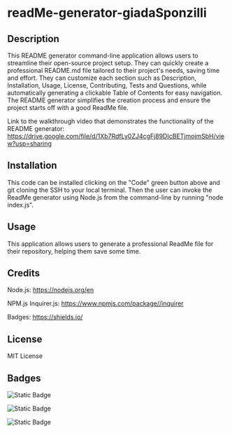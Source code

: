 # readMe-generator-giadaSponzilli

## Description

This README generator command-line application allows users to streamline their open-source project setup. They can quickly create a professional README.md file tailored to their project's needs, saving time and effort. They can customize each section such as Description, Installation, Usage, License, Contributing, Tests and Questions, while automatically generating a clickable Table of Contents for easy navigation. The README generator simplifies the creation process and ensure the project starts off with a good ReadMe file.

Link to the walkthrough video that demonstrates the functionality of the README generator: https://drive.google.com/file/d/1Xb7RdfLy0ZJ4cgFj89DIcBETjmojmSbH/view?usp=sharing

## Installation

This code can be installed clicking on the "Code" green button above and git cloning the SSH to your local terminal.
Then the user can invoke the ReadMe generator using Node.js from the command-line by running "node index.js".

## Usage

This application allows users to generate a professional ReadMe file for their repository, helping them save some time.

## Credits
Node.js: https://nodejs.org/en

NPM.js Inquirer.js: https://www.npmjs.com/package//inquirer

Badges: https://shields.io/

## License

MIT License

## Badges

![Static Badge](https://img.shields.io/badge/100%25-blue?label=JavaScript&labelColor=yellow)

![Static Badge](https://img.shields.io/badge/Node.js-green)

![Static Badge](https://img.shields.io/badge/NPM.js-red)



